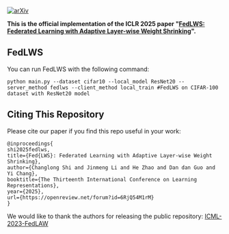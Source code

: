 
[![arXiv](https://img.shields.io/badge/arXiv-2503.15111-b31b1b.svg)](https://arxiv.org/abs/2503.15111)

**This is the official implementation of the ICLR 2025 paper "[FedLWS: Federated Learning with Adaptive Layer-wise Weight Shrinking](https://openreview.net/pdf?id=6RjQ54M1rM)".**

## FedLWS
You can run FedLWS with the following command:

```
python main.py --dataset cifar10 --local_model ResNet20 --server_method fedlws --client_method local_train #FedLWS on CIFAR-100 dataset with ResNet20 model
```



## Citing This Repository

Please cite our paper if you find this repo useful in your work:

```
@inproceedings{
shi2025fedlws,
title={Fed{LWS}: Federated Learning with Adaptive Layer-wise Weight Shrinking},
author={Changlong Shi and Jinmeng Li and He Zhao and Dan dan Guo and Yi Chang},
booktitle={The Thirteenth International Conference on Learning Representations},
year={2025},
url={https://openreview.net/forum?id=6RjQ54M1rM}
}
```


We would like to thank the authors for releasing the public repository: [ICML-2023-FedLAW](https://github.com/ZexiLee/ICML-2023-FedLAW/tree/main)
